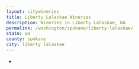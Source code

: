 ```yaml
---
layout: citywineries
title: Liberty Lalaskae Wineries
description: Wineries in Liberty Lalaskae, WA
permalink: /washington/spokane/liberty-lalaskae/
state: wa
county: spokane
city: liberty lalaskae
---
```

-
